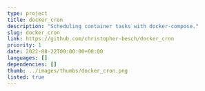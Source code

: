```yaml
---
type: project
title: docker_cron
description: "Scheduling container tasks with docker-compose."
slug: docker_cron
link: https://github.com/christopher-besch/docker_cron
priority: 1
date: 2022-08-22T00:00:00+00:00
languages: []
dependencies: []
thumb: ../images/thumbs/docker_cron.png
listed: true
---
```



